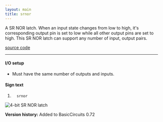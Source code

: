 ```yaml
---
layout: main
title: srnor
---
```

A SR NOR latch.  When an input state changes from low to high, it's corresponding output pin is set to low while all other output pins are set to high.  This SR NOR latch can support any number of input, output pairs.

[source code](https://github.com/eisental/BasicCircuits/blob/master/src/main/java/org/tal/basiccircuits/srnor.java)

* * *


#### I/O setup 
* Must have the same number of outputs and inputs.

#### Sign text
1. `   srnor   `

![4-bit SR NOR latch](/RedstoneChips/images/flipflop.png "4-bit SR NOR latch")

__Version history:__ Added to BasicCircuits 0.72